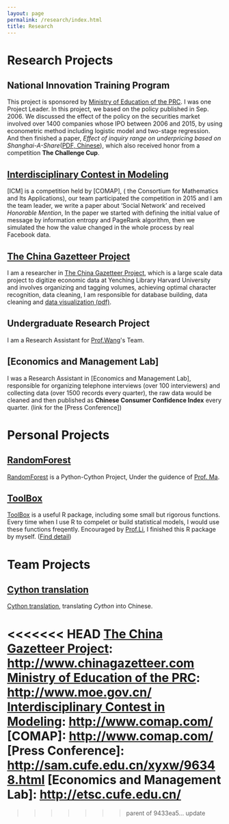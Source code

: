 ```yaml
---
layout: page
permalink: /research/index.html
title: Research
---
```

# Research Projects

## National Innovation Training Program
This project is sponsored by [Ministry of Education of the PRC]. I was one Project Leader. In this project, we based on the policy published in Sep. 2006. We discussed the effect of the policy on the securities market involved over 1400 companies whose IPO between 2006 and 2015, by using econometric method including logistic model and two-stage regression. And then finished a paper, *Effect of inquiry range on underpricing based on Shanghai-A-Share*([PDF, Chinese]), which also received honor from a competition **The Challenge Cup**.

## [Interdisciplinary Contest in Modeling]
[ICM] is a competition held by [COMAP], ( the Consortium for Mathematics and Its Applications), our team participated the competition in 2015 and I am the team leader, we write a paper about ‘Social Network’ and received *Honorable Mention*, In the paper we started with defining the initial value of message by information entropy and PageRank algorithm, then we simulated the how the value changed in the whole process by real Facebook data.

## [The China Gazetteer Project]
I am a researcher in [The China Gazetteer Project], which is a large scale data project to digitize economic data at Yenching Library Harvard University and involves organizing and tagging volumes, achieving optimal character recognition, data cleaning, I am responsible for database building, data cleaning and [data visualization (pdf)].

## Undergraduate Research Project
I am a Research Assistant for [Prof.Wang]'s Team.

## [Economics and Management Lab]
I was a Research Assistant in [Economics and Management Lab], responsible for organizing telephone interviews (over 100 interviewers) and collecting data (over 1500 records every quarter), the raw data would be cleaned and then published as **Chinese Consumer Confidence Index** every quarter. (link for the [Press Conference])

# Personal Projects

## [RandomForest]
[RandomForest] is a Python-Cython Project, Under the guidence of [Prof. Ma].

## [ToolBox]
[ToolBox] is a useful R package, including some small but rigorous functions. Every time when I use R to compelet or build statistical models, I would use these functions freqently. Encouraged by [Prof.Li], I finished this R package by myself. ([Find detail])

# Team Projects

## [Cython translation]
[Cython translation], translating *Cython* into Chinese.




[ToolBox]: https://github.com/JayfongL
[RandomForest]: https://github.com/JayfongL
[find detail]: http://Jiafengliu.me
[Cython translation]: https://github.com/JayfongL


[PDF, Chinese]: https://github.com/JayfongL
[data visualization (pdf)]: http://jiafengliu.me/research/2016-railways.pdf


[Prof. Ma]: http://sam.cufe.edu.cn/english/faculty/majingyi.html
[Prof.Wang]: http://sam.cufe.edu.cn/english/faculty/wanghuijuan.html
[Prof.Li]: https://feng.li

<<<<<<< HEAD
[The China Gazetteer Project]: http://www.chinagazetteer.com
[Ministry of Education of the PRC]: http://www.moe.gov.cn/
[Interdisciplinary Contest in Modeling]: http://www.comap.com/
[COMAP]: http://www.comap.com/
[Press Conference]: http://sam.cufe.edu.cn/xyxw/96348.html
[Economics and Management Lab]: http://etsc.cufe.edu.cn/
=======
[Ministry of Education of the PRC]: http://www.moe.gov.cn/
[The China Gazetteer Project]: https://www.chinagazetteer.com
[Interdisciplinary Contest in Modeling]: https://www.comap.com/
>>>>>>> parent of 9433ea5... update
